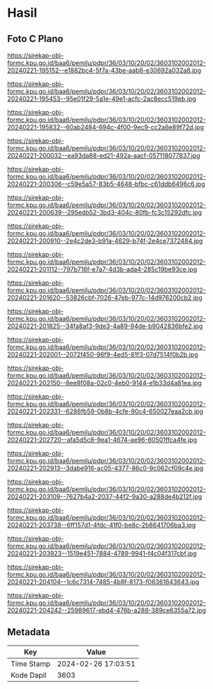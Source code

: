 # Hasil

## Foto C Plano

https://sirekap-obj-formc.kpu.go.id/baa6/pemilu/pdpr/36/03/10/20/02/3603102002012-20240221-195152--e1882bc4-5f7a-43be-aab6-e30692a032a8.jpg

https://sirekap-obj-formc.kpu.go.id/baa6/pemilu/pdpr/36/03/10/20/02/3603102002012-20240221-195453--95e01f29-5a1e-49e1-acfc-2ac8ecc519eb.jpg

https://sirekap-obj-formc.kpu.go.id/baa6/pemilu/pdpr/36/03/10/20/02/3603102002012-20240221-195832--60ab2484-694c-4f00-9ec9-cc2a6e89f72d.jpg

https://sirekap-obj-formc.kpu.go.id/baa6/pemilu/pdpr/36/03/10/20/02/3603102002012-20240221-200032--ea93da88-ed21-492a-aacf-057118077837.jpg

https://sirekap-obj-formc.kpu.go.id/baa6/pemilu/pdpr/36/03/10/20/02/3603102002012-20240221-200306--c59e5a57-83b5-4648-bfbc-c61ddb6496c6.jpg

https://sirekap-obj-formc.kpu.go.id/baa6/pemilu/pdpr/36/03/10/20/02/3603102002012-20240221-200639--295edb52-3bd3-404c-80fb-fc3c15292dfc.jpg

https://sirekap-obj-formc.kpu.go.id/baa6/pemilu/pdpr/36/03/10/20/02/3603102002012-20240221-200910--2e4c2de3-b91a-4629-b74f-2e4ce7372484.jpg

https://sirekap-obj-formc.kpu.go.id/baa6/pemilu/pdpr/36/03/10/20/02/3603102002012-20240221-201112--797b716f-e7a7-4d3b-ada4-285c19be93ce.jpg

https://sirekap-obj-formc.kpu.go.id/baa6/pemilu/pdpr/36/03/10/20/02/3603102002012-20240221-201620--53826cbf-7026-47eb-977c-14d976200cb2.jpg

https://sirekap-obj-formc.kpu.go.id/baa6/pemilu/pdpr/36/03/10/20/02/3603102002012-20240221-201825--34fa8af3-9de3-4a89-94de-b9042836bfe2.jpg

https://sirekap-obj-formc.kpu.go.id/baa6/pemilu/pdpr/36/03/10/20/02/3603102002012-20240221-202001--2072f450-96f9-4ed5-81f3-07d7514f0b2b.jpg

https://sirekap-obj-formc.kpu.go.id/baa6/pemilu/pdpr/36/03/10/20/02/3603102002012-20240221-202150--8ee8f08a-02c0-4eb0-9144-e1b33d4a81ea.jpg

https://sirekap-obj-formc.kpu.go.id/baa6/pemilu/pdpr/36/03/10/20/02/3603102002012-20240221-202331--6286fb59-0b8b-4cfe-90c4-650027eaa2cb.jpg

https://sirekap-obj-formc.kpu.go.id/baa6/pemilu/pdpr/36/03/10/20/02/3603102002012-20240221-202720--afa5d5c8-9ea1-4674-ae96-60501ffca4fe.jpg

https://sirekap-obj-formc.kpu.go.id/baa6/pemilu/pdpr/36/03/10/20/02/3603102002012-20240221-202913--3dabe916-ac05-4377-86c0-9c062cf09c4e.jpg

https://sirekap-obj-formc.kpu.go.id/baa6/pemilu/pdpr/36/03/10/20/02/3603102002012-20240221-203109--7627b4a2-2037-44f2-9a30-a288de4b212f.jpg

https://sirekap-obj-formc.kpu.go.id/baa6/pemilu/pdpr/36/03/10/20/02/3603102002012-20240221-203738--6ff157d1-4fdc-41f0-be8c-2b8641706ba3.jpg

https://sirekap-obj-formc.kpu.go.id/baa6/pemilu/pdpr/36/03/10/20/02/3603102002012-20240221-203923--1519e451-7884-4789-9941-f4c04f317cbf.jpg

https://sirekap-obj-formc.kpu.go.id/baa6/pemilu/pdpr/36/03/10/20/02/3603102002012-20240221-204104--1c6c7314-7485-4b8f-8173-f06361643643.jpg

https://sirekap-obj-formc.kpu.go.id/baa6/pemilu/pdpr/36/03/10/20/02/3603102002012-20240221-204242--25989617-ebd4-476b-a288-389ce6355a72.jpg


## Metadata

| Key        | Value               |
| ---------- | ------------------- |
| Time Stamp | 2024-02-26 17:03:51 |
| Kode Dapil | 3603                |



